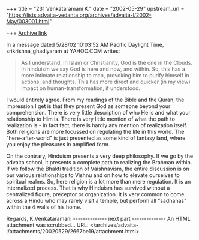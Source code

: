 +++
title = "231 Venkataramani K."
date = "2002-05-29"
upstream_url = "https://lists.advaita-vedanta.org/archives/advaita-l/2002-May/003001.html"

+++
[Archive link](https://lists.advaita-vedanta.org/archives/advaita-l/2002-May/003001.html)

In a message dated 5/28/02 10:03:52 AM Pacific Daylight Time,
srikrishna_ghadiyaram at YAHOO.COM writes:


> As I understand, in Islam or Christianity, God is the
> one in the Clouds. In hinduism we say God is here and
> now, and within. So, this has a more intimate
> relationship to man, provoking him to purify himself
> in actions, and thoughts. This has more direct and
> quicker (in my view) impact on human-transformation,
> if understood.
>

I would entirely agree. From my readings of the Bible and the Quran, the
impression I get is that they present God as someone beyond your
comprehension. There is very little description of who He is and what your
relationship to Him is. There is very little mention of what the path to
realization is - in fact fact, there is hardly any mention of realization
itself. Both religions are more focussed on regulating the life in this
world. The "here-after-world" is just presented as some kind of fantasy land,
where you enjoy the pleasures in amplified form.

On the contrary, Hinduism presents a very deep philosophy. If we go by the
advaita school, it presents a complete path to realizing the Brahman within.
If we follow the Bhakti tradition of Vaishnavism, the entire discussion is on
our various  relationships to Vishnu and on how to elevate ourselves to
spiritual realms. So, here religion is a lot more than mere regulation. It is
an internalized process. That is why Hinduism has survived without a
centralized figure, preceptor or organization. It is very common to come
across a Hindu who may rarely visit a temple, but perform all "sadhanas"
within the 4 walls of his home.

Regards,
K.Venkataramani
-------------- next part --------------
An HTML attachment was scrubbed...
URL: </archives/advaita-l/attachments/20020529/2667be19/attachment.html>
